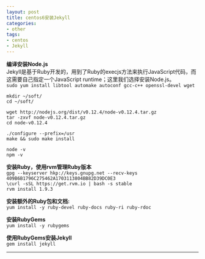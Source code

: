 ```yaml
---
layout: post
title: centos6安装Jekyll
categories:
- other
tags:
- centos
- Jekyll
---
```


**编译安装Node.js**  
Jekyll是基于Ruby开发的，用到了Ruby的execjs方法来执行JavaScript代码，而这需要自己指定一个JavaScript runtime；这里我们选择安装Node.js。  
`sudo yum install libtool automake autoconf gcc-c++ openssl-devel wget`

`mkdir ~/soft/`  
`cd ~/soft/`  

`wget http://nodejs.org/dist/v0.12.4/node-v0.12.4.tar.gz`  
`tar -zxvf node-v0.12.4.tar.gz`  
`cd node-v0.12.4`  

`./configure --prefix=/usr`  
`make && sudo make install`  

`node -v`  
`npm -v`  

**安装Ruby，使用rvm管理Ruby版本**  
`gpg --keyserver hkp://keys.gnupg.net --recv-keys 409B6B1796C275462A1703113804BB82D39DC0E3`  
`\curl -sSL https://get.rvm.io | bash -s stable`  
`rvm install 1.9.3`  

**安装额外的Ruby包和文档:**  
`yum install -y ruby-devel ruby-docs ruby-ri ruby-rdoc` 

**安装RubyGems**  
`yum install -y rubygems`  

**使用RubyGems安装Jekyll**  
`gem install jekyll`

---  

